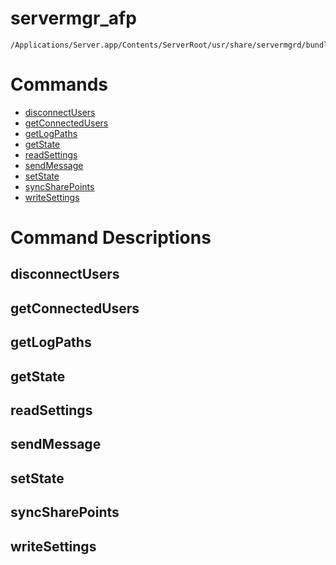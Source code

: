 # servermgr_afp

```console
/Applications/Server.app/Contents/ServerRoot/usr/share/servermgrd/bundles/servermgr_afp.bundle/Contents/MacOS/servermgr_afp
```

# Commands

* [disconnectUsers](https://github.com/erikberglund/servermgr_commands/blob/master/servermgr_afp.md#disconnectusers)
* [getConnectedUsers](https://github.com/erikberglund/servermgr_commands/blob/master/servermgr_afp.md#getconnectedusers)
* [getLogPaths](https://github.com/erikberglund/servermgr_commands/blob/master/servermgr_afp.md#getlogpaths)
* [getState](https://github.com/erikberglund/servermgr_commands/blob/master/servermgr_afp.md#getstate)
* [readSettings](https://github.com/erikberglund/servermgr_commands/blob/master/servermgr_afp.md#readsettings)
* [sendMessage](https://github.com/erikberglund/servermgr_commands/blob/master/servermgr_afp.md#sendmessage)
* [setState](https://github.com/erikberglund/servermgr_commands/blob/master/servermgr_afp.md#setstate)
* [syncSharePoints](https://github.com/erikberglund/servermgr_commands/blob/master/servermgr_afp.md#syncsharepoints)
* [writeSettings](https://github.com/erikberglund/servermgr_commands/blob/master/servermgr_afp.md#writesettings)

# Command Descriptions

## disconnectUsers

## getConnectedUsers

## getLogPaths

## getState

## readSettings

## sendMessage

## setState

## syncSharePoints

## writeSettings

